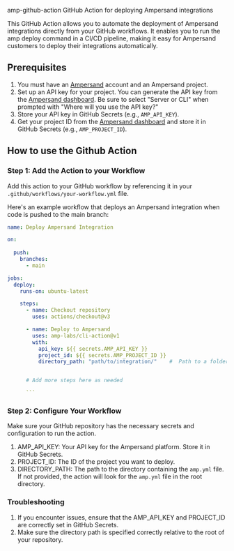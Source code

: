 amp-github-action
GitHub Action for deploying Ampersand integrations

This GitHub Action allows you to automate the deployment of Ampersand integrations directly from your GitHub workflows. It enables you to run the amp deploy command in a CI/CD pipeline, making it easy for Ampersand customers to deploy their integrations automatically.

## Prerequisites

1. You must have an [Ampersand](https://dashboard.withampersand.com) account and an Ampersand project.
2. Set up an API key for your project. You can generate the API key from the [Ampersand dashboard](https://dashboard.withampersand.com/projects/_/api-keys). Be sure to select "Server or CLI" when prompted with "Where will you use the API key?"
3. Store your API key in GitHub Secrets (e.g., `AMP_API_KEY`).
4. Get your project ID from the [Ampersand dashboard](https://dashboard.withampersand.com/projects/_/settings) and store it in GitHub Secrets (e.g., `AMP_PROJECT_ID`).

## How to use the Github Action

### Step 1: Add the Action to your Workflow

Add this action to your GitHub workflow by referencing it in your `.github/workflows/your-workflow.yml` file. 

Here's an example workflow that deploys an Ampersand integration when code is pushed to the main branch:

````yaml
name: Deploy Ampersand Integration

on:
 
  push:
    branches:
      - main

jobs:
  deploy:
    runs-on: ubuntu-latest

    steps:
      - name: Checkout repository
        uses: actions/checkout@v3

      - name: Deploy to Ampersand
        uses: amp-labs/cli-action@v1
        with:
          api_key: ${{ secrets.AMP_API_KEY }}
          project_id: ${{ secrets.AMP_PROJECT_ID }}
          directory_path: "path/to/integration/"    #  Path to a folder with the amp.yml file. If not provided, the action will use the root directory.


      # Add more steps here as needed

      ```
````
### Step 2: Configure Your Workflow
Make sure your GitHub repository has the necessary secrets and configuration to run the action.

1. AMP_API_KEY: Your API key for the Ampersand platform. Store it in GitHub Secrets.
2. PROJECT_ID: The ID of the project you want to deploy.
3. DIRECTORY_PATH: The path to the directory containing the `amp.yml` file. If not provided, the action will look for the `amp.yml` file in the root directory. 


### Troubleshooting

1. If you encounter issues, ensure that the AMP_API_KEY and PROJECT_ID are correctly set in GitHub Secrets.
2. Make sure the directory path is specified correctly relative to the root of your repository.

